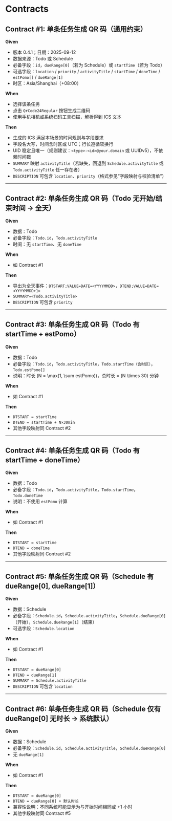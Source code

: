 # Contracts

## Contract #1: 单条任务生成 QR 码（通用约束）

**Given**

- 版本 0.4.1；日期：2025-09-12
- 数据来源：Todo 或 Schedule
- 必备字段：`id`，`dueRange[0]`（若为 Schedule）或 `startTime`（若为 Todo）
- 可选字段：`location` / `priority` / `activityTitle` / `startTime` / `doneTime` / `estPomo[]` / `dueRange[1]`
- 时区：Asia/Shanghai（+08:00）

**When**

- 选择该条任务
- 点击 `QrCode24Regular` 按钮生成二维码
- 使用手机相机或系统扫码工具扫描，解析得到 ICS 文本

**Then**

- 生成的 ICS 满足本场景的时间规则与字段要求
- 字段名大写，时间含时区或 UTC；行长遵循软换行
- UID 稳定且唯一（规则建议：`<type>-<id>@your.domain` 或 UUIDv5），不依赖时间戳
- `SUMMARY` 映射 `activityTitle`（若缺失，回退到 `Schedule.activityTitle` 或 `Todo.activityTitle` 任一存在者）
- `DESCRIPTION` 可包含 `location`、`priority`（格式参见“字段映射与校验清单”）

---

## Contract #2: 单条任务生成 QR 码（Todo 无开始/结束时间 → 全天）

**Given**

- 数据：Todo
- 必备字段：`Todo.id`，`Todo.activityTitle`
- 时间：无 `startTime`、无 `doneTime`

**When**

- 如 Contract #1

**Then**

- 导出为全天事件：`DTSTART;VALUE=DATE=<YYYYMMDD>`，`DTEND;VALUE=DATE=<YYYYMMDD+1>`
- `SUMMARY=<Todo.activityTitle>`
- `DESCRIPTION` 可包含 `priority`

---

## Contract #3: 单条任务生成 QR 码（Todo 有 startTime + estPomo）

**Given**

- 数据：Todo
- 必备字段：`Todo.id`，`Todo.activityTitle`，`Todo.startTime（含时区）`，`Todo.estPomo[]`
- 说明：时长 \(N = \max(1, \sum estPomo)\)，总时长 = \(N \times 30\) 分钟

**When**

- 如 Contract #1

**Then**

- `DTSTART = startTime`
- `DTEND = startTime + N×30min`
- 其他字段映射同 Contract #2

---

## Contract #4: 单条任务生成 QR 码（Todo 有 startTime + doneTime）

**Given**

- 数据：Todo
- 必备字段：`Todo.id`，`Todo.activityTitle`，`Todo.startTime`，`Todo.doneTime`
- 说明：不使用 `estPomo` 计算

**When**

- 如 Contract #1

**Then**

- `DTSTART = startTime`
- `DTEND = doneTime`
- 其他字段映射同 Contract #2

---

## Contract #5: 单条任务生成 QR 码（Schedule 有 dueRange[0], dueRange[1]）

**Given**

- 数据：Schedule
- 必备字段：`Schedule.id`，`Schedule.activityTitle`，`Schedule.dueRange[0]`（开始），`Schedule.dueRange[1]`（结束）
- 可选字段：`Schedule.location`

**When**

- 如 Contract #1

**Then**

- `DTSTART = dueRange[0]`
- `DTEND = dueRange[1]`
- `SUMMARY = Schedule.activityTitle`
- `DESCRIPTION` 可包含 `location`

---

## Contract #6: 单条任务生成 QR 码（Schedule 仅有 dueRange[0] 无时长 → 系统默认）

**Given**

- 数据：Schedule
- 必备字段：`Schedule.id`，`Schedule.activityTitle`，`Schedule.dueRange[0]`
- 无 `dueRange[1]`

**When**

- 如 Contract #1

**Then**

- `DTSTART = dueRange[0]`
- `DTEND = dueRange[0] + 默认时长`
- 兼容性说明：不同系统可能显示为与开始时间相同或 +1 小时
- 其他字段映射同 Contract #5
